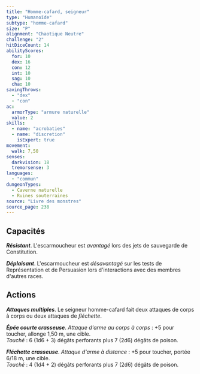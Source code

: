 ```yaml
---
title: "Homme-cafard, seigneur"
type: "Humanoïde"
subtype: "homme-cafard"
size: "P"
alignment: "Chaotique Neutre"
challenge: "2"
hitDiceCount: 14
abilityScores:
  for: 10
  dex: 16
  con: 12
  int: 10
  sag: 10
  cha: 10
savingThrows:
  - "dex"
  - "con"
ac:
  armorType: "armure naturelle"
  value: 2
skills:
  - name: "acrobaties"
  - name: "discretion"
    isExpert: true
movement:
  walk: 7,50
senses:
  darkvision: 18
  tremorsense: 3
languages:
  - "commun"
dungeonTypes:
  - Caverne naturelle
  - Ruines souterraines
source: "Livre des monstres"
source_page: 238
---
```

## Capacités
_**Résistant**_. L'escarmoucheur est _avantagé_ lors des jets de sauvegarde de Constitution.

_**Déplaisant**_. L'escarmoucheur est _désavantagé_ sur les tests de Représentation et de Persuasion lors d'interactions avec des membres d'autres races.

## Actions
_**Attaques multiples**_. Le seigneur homme-cafard fait deux attaques de corps à corps ou deux attaques de _fléchette_.

_**Épée courte crasseuse**_. _Attaque d'arme au corps à corps_ : +5 pour toucher, allonge 1,50 m, une cible.  
_Touché_ : 6 (1d6 + 3) dégâts perforants plus 7 (2d6) dégâts de poison.

_**Fléchette crasseuse**_. _Attaque d'arme à distance_ : +5 pour toucher, portée 6/18 m, une cible.  
_Touché_ : 4 (1d4 + 2) dégâts perforants plus 7 (2d6) dégâts de poison.
